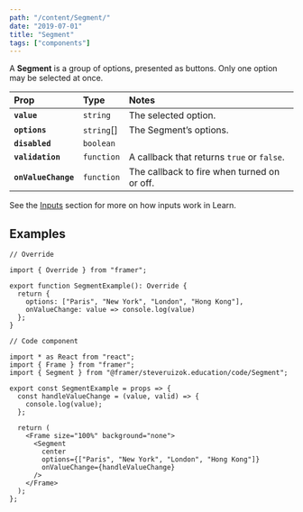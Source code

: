 ```yaml
---
path: "/content/Segment/"
date: "2019-07-01"
title: "Segment"
tags: ["components"]
---
```


A **Segment** is a group of options, presented as buttons. Only one option may be selected at once.

| Prop                | Type       | Notes                                       |
| :------------------ | :--------- | :------------------------------------------ |
| **`value`**         | `string`   | The selected option.                        |
| **`options`**       | `string`[] | The Segment’s options.                      |
| **`disabled`**      | `boolean`  |                                             |
| **`validation`**    | `function` | A callback that returns `true` or `false`.  |
| **`onValueChange`** | `function` | The callback to fire when turned on or off. |

See the [Inputs](https://github.com/framer/framer-education/wiki/Inputs) section for more on how inputs work in Learn.

## Examples

```tsx
// Override

import { Override } from "framer";

export function SegmentExample(): Override {
  return {
    options: ["Paris", "New York", "London", "Hong Kong"],
    onValueChange: value => console.log(value)
  };
}
```

```tsx
// Code component

import * as React from "react";
import { Frame } from "framer";
import { Segment } from "@framer/steveruizok.education/code/Segment";

export const SegmentExample = props => {
  const handleValueChange = (value, valid) => {
    console.log(value);
  };

  return (
    <Frame size="100%" background="none">
      <Segment
        center
        options={["Paris", "New York", "London", "Hong Kong"]}
        onValueChange={handleValueChange}
      />
    </Frame>
  );
};
```
